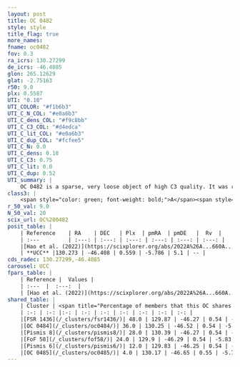 ```yaml
---
layout: post
title: OC 0482
style: style
title_flag: true
more_names: 
fname: oc0482
fov: 0.3
ra_icrs: 130.27299
de_icrs: -46.4085
glon: 265.12629
glat: -2.75163
r50: 9.0
plx: 0.5587
UTI: "0.10"
UTI_COLOR: "#f1b6b3"
UTI_C_N_COL: "#e0a6b3"
UTI_C_dens_COL: "#f9c8bb"
UTI_C_C3_COL: "#d4edca"
UTI_C_lit_COL: "#e0a6b3"
UTI_C_dup_COL: "#fcfee5"
UTI_C_N: 0.0
UTI_C_dens: 0.18
UTI_C_C3: 0.75
UTI_C_lit: 0.0
UTI_C_dup: 0.52
UTI_summary: |
    OC 0482 is a sparse, very loose object of high C3 quality. It was recently reported in the literature.<br><br>This is likely a unique object, which shares a moderate percentage of members with at least one previously reported entry, and a moderate percentage with at least one entry reported in the same catalogue.<br><br><span style="color: #99180f; font-weight: bold;">Warning: </span>contains less than 25 stars with <i>P>0.5</i> estimated.
class3: |
    <span style="color: green; font-weight: bold;">A</span><span style="color: #FFC300; font-weight: bold;">B</span>
r_50_val: 9.0
N_50_val: 20
scix_url: OC%200482
posit_table: |
    | Reference    | RA    | DEC   | Plx  | pmRA  | pmDE   |  Rv  |
    | :---         | :---: | :---: | :---: | :---: | :---: | :---: |
    |[Hao et al. (2022)](https://scixplorer.org/abs/2022A%26A...660A...4H) | 130.224 | -46.353 | 0.565 | -5.786 | 5.089 | -- |
    | **UCC** |130.273 | -46.408 | 0.559 | -5.786 | 5.1 | -- | 
cds_radec: 130.27299,-46.4085
carousel: UCC
fpars_table: |
    | Reference |  Values |
    | :---  |  :---:  |
    | [Hao et al. (2022)](https://scixplorer.org/abs/2022A%26A...660A...4H) | `AG=1.26, age=8.3, Z=0.027` |
shared_table: |
    | Cluster | <span title="Percentage of members that this OC shares with the ones listed">%</span>   | RA   | DEC   | Plx   | pmRA  | pmDE  | Rv | UTI |
    | :-: | :-: |:-: | :-: | :-: | :-: | :-: | :-: | :-: |
    |[FSR 1436](/_clusters/fsr1436/)| 48.0 | 129.87 | -46.27 | 0.54 | -5.85 | 5.11 | 27.31 |0.35 |
    |[OC 0484](/_clusters/oc0484/)| 36.0 | 130.25 | -46.52 | 0.54 | -5.74 | 5.05 | 41.74 |0.11 |
    |[Pismis 8](/_clusters/pismis8/)| 28.0 | 130.39 | -46.27 | 0.54 | -5.71 | 4.99 | -- |0.95 |
    |[FoF 58](/_clusters/fof58/)| 24.0 | 129.9 | -46.29 | 0.54 | -5.83 | 5.09 | -1.51 |0.05 |
    |[Pismis 6](/_clusters/pismis6/)| 12.0 | 129.83 | -46.25 | 0.54 | -5.87 | 5.11 | 17.73 |0.96 |
    |[OC 0485](/_clusters/oc0485/)| 4.0 | 130.17 | -46.65 | 0.55 | -5.7 | 5.01 | -- |0.13 |
---
```

